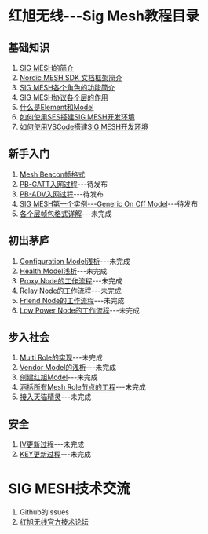 <!--
 * @Description: The index of HX Mesh Tutorials
 * @Author: Helon CHEN
 * @Date: 2019-07-27 18:02:49
 * @LastEditTime: 2019-08-30 21:59:39
 * @LastEditors: Please set LastEditors
 -->
# 红旭无线---Sig Mesh教程目录
## 基础知识
1. [SIG MESH的简介](https://github.com/xiaolongba/HX_DK_FOR_NORDIC_52840_BLE_MESH_PUBLIC/blob/master/%E5%9F%BA%E7%A1%80%E7%9F%A5%E8%AF%86/SIG%20MESH%E7%AE%80%E4%BB%8B.md)
2. [Nordic MESH SDK 文档框架简介](https://github.com/xiaolongba/HX_DK_FOR_NORDIC_52840_BLE_MESH_PUBLIC/blob/master/%E5%9F%BA%E7%A1%80%E7%9F%A5%E8%AF%86/Nordic%20MESH%20SDK%20%E6%96%87%E6%A1%A3%E6%A1%86%E6%9E%B6%E7%AE%80%E4%BB%8B.md)
3. [SIG MESH各个角色的功能简介](https://github.com/xiaolongba/HX_DK_FOR_NORDIC_52840_BLE_MESH_PUBLIC/blob/master/%E5%9F%BA%E7%A1%80%E7%9F%A5%E8%AF%86/SIG%20MESH%E5%90%84%E4%B8%AA%E8%A7%92%E8%89%B2%E7%9A%84%E5%8A%9F%E8%83%BD%E7%AE%80%E4%BB%8B.md)
4. [SIG MESH协议各个层的作用](https://github.com/xiaolongba/HX_DK_FOR_NORDIC_52840_BLE_MESH_PUBLIC/blob/master/%E5%9F%BA%E7%A1%80%E7%9F%A5%E8%AF%86/SIG%20MESH%E5%8D%8F%E8%AE%AE%E5%90%84%E4%B8%AA%E5%B1%82%E7%9A%84%E4%BD%9C%E7%94%A8.md)
5. [什么是Element和Model](https://github.com/xiaolongba/HX_DK_FOR_NORDIC_52840_BLE_MESH_PUBLIC/blob/master/%E5%9F%BA%E7%A1%80%E7%9F%A5%E8%AF%86/%E4%BB%80%E4%B9%88%E6%98%AFElement%E5%92%8CModel.md)
6. [如何使用SES搭建SIG MESH开发环境](https://github.com/xiaolongba/HX_DK_FOR_NORDIC_52840_BLE_MESH_PUBLIC/blob/master/%E5%9F%BA%E7%A1%80%E7%9F%A5%E8%AF%86/%E5%A6%82%E4%BD%95%E4%BD%BF%E7%94%A8SES%E6%90%AD%E5%BB%BASIG%20MESH%E5%BC%80%E5%8F%91%E7%8E%AF%E5%A2%83.md)
7. [如何使用VSCode搭建SIG MESH开发环境](https://github.com/xiaolongba/HX_DK_FOR_NORDIC_52840_BLE_MESH_PUBLIC/blob/master/%E5%9F%BA%E7%A1%80%E7%9F%A5%E8%AF%86/%E5%A6%82%E4%BD%95%E4%BD%BF%E7%94%A8VSCode%E6%90%AD%E5%BB%BASIG%20MESH%E5%BC%80%E5%8F%91%E7%8E%AF%E5%A2%83.md)

## 新手入门
1. [Mesh Beacon帧格式](https://github.com/xiaolongba/HX_DK_FOR_NORDIC_52840_BLE_MESH_PUBLIC/blob/master/%E6%96%B0%E6%89%8B%E5%85%A5%E9%97%A8/Mesh%20Beacon%E5%B8%A7%E6%A0%BC%E5%BC%8F.md)
1. [PB-GATT入网过程]()---待发布
1. [PB-ADV入网过程]()---待发布
1. [SIG MESH第一个实例---Generic On Off Model]()---待发布
1. [各个层帧包格式详解]()---未完成

## 初出茅庐
1. [Configuration Model浅析]()---未完成
1. [Health Model浅析]()---未完成
1. [Proxy Node的工作流程]()---未完成
1. [Relay Node的工作流程]()---未完成
1. [Friend Node的工作流程]()---未完成
1. [Low Power Node的工作流程]()---未完成

## 步入社会
1. [Multi Role的实现]()---未完成
1. [Vendor Model的浅析]()---未完成
1. [创建红旭Model]()---未完成
1. [涵括所有Mesh Role节点的工程]()---未完成
1. [接入天猫精灵]()---未完成

## 安全
1. [IV更新过程]()---未完成
1. [KEY更新过程]()---未完成

# SIG MESH技术交流
1. Github的Issues
2. [红旭无线官方技术论坛](http://bbs.wireless-tech.cn/)
